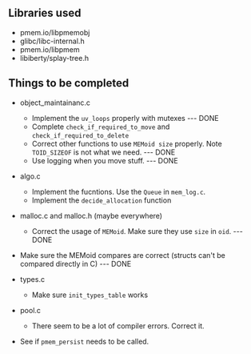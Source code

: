 ## Libraries used

* pmem.io/libpmemobj
* glibc/libc-internal.h
* pmem.io/libpmem
* libiberty/splay-tree.h

## Things to be completed

* object_maintainanc.c
    - Implement the `uv_loops` properly with mutexes        --- DONE
    - Complete `check_if_required_to_move` and `check_if_required_to_delete`
    - Correct other functions to use `MEMoid size` properly. Note `TOID_SIZEOF` is not what we need.    --- DONE
    - Use logging when you move stuff.      --- DONE

*  algo.c
    - Implement the fucntions. Use the `Queue` in `mem_log.c`.
    - Implement the `decide_allocation` function

* malloc.c and malloc.h (maybe everywhere)
    - Correct the usage of `MEMoid`. Make sure they use `size` in `oid`.    --- DONE

* Make sure the MEMoid compares are correct (structs can't be compared directly in C)   --- DONE

* types.c
    - Make sure `init_types_table` works

* pool.c
    - There seem to be a lot of compiler errors. Correct it.

* See if `pmem_persist` needs to be called. 